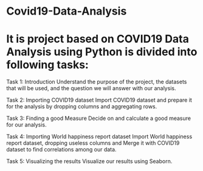 # Covid19-Data-Analysis
# It is project based on COVID19 Data Analysis using Python is divided into following tasks:

Task 1: Introduction
Understand the purpose of the project, the datasets that will be used, and the question we will answer with our analysis.

Task 2: Importing COVID19 dataset
Import COVID19 dataset and prepare it for the analysis by dropping columns and aggregating rows.

Task 3: Finding a good Measure
Decide on and calculate a good measure for our analysis.

Task 4: Importing World happiness report dataset
Import World happiness report dataset, dropping useless columns and Merge it with COVID19 dataset to find correlations among our data.

Task 5: Visualizing the results
Visualize our results using Seaborn.

